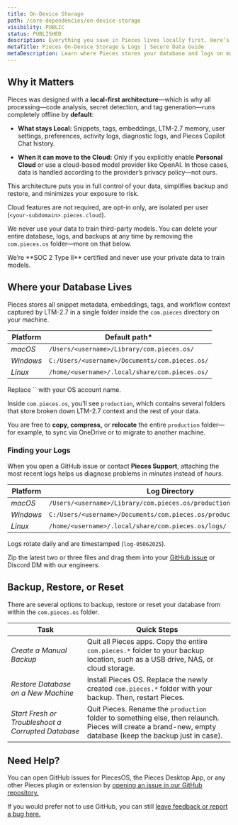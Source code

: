 ```yaml
---
title: On-Device Storage
path: /core-dependencies/on-device-storage
visibility: PUBLIC
status: PUBLISHED
description: Everything you save in Pieces lives locally first. Here’s exactly where to find it—and how to share the right files when you need help.
metaTitle: Pieces On-Device Storage & Logs | Secure Data Guide
metaDescription: Learn where Pieces stores your database and logs on macOS, Windows, and Linux. Backup, restore, or delete data locally with SOC 2-certified security.
---
```


## Why it Matters

Pieces was designed with a **local-first architecture**—which is why all processing—code analysis, secret detection, and tag generation—runs completely offline by **default**:

* **What stays Local:** Snippets, tags, embeddings, LTM-2.7 memory, user settings, preferences, activity logs, diagnostic logs, and Pieces Copilot Chat history.

* **When it can move to the Cloud:** Only if you explicitly enable **Personal Cloud** or use a cloud-based model provider like OpenAI. In those cases, data is handled according to the provider’s privacy policy—not ours.

This architecture puts you in full control of your data, simplifies backup and restore, and minimizes your exposure to risk.

Cloud features are not required, are opt-in only, are isolated per user (`<your-subdomain>.pieces.cloud`).

We never use your data to train third-party models. You can delete your entire database, logs, and backups at any time by removing the `com.pieces.os` folder—more on that below.

<Callout type="tip">
  We’re **SOC 2 Type II** certified and never use your private data to train models.
</Callout>

## Where your Database Lives

Pieces stores all snippet metadata, embeddings, tags, and workflow context captured by LTM-2.7 in a single folder inside the `com.pieces` directory on your machine. 

| **Platform** | **Default path\***                             |
| ------------ | ---------------------------------------------- |
| *macOS*      | `/Users/<username>/Library/com.pieces.os/`     |
| *Windows*    | `C:/Users/<username>/Documents/com.pieces.os/` |
| *Linux*      | `/home/<username>/.local/share/com.pieces.os/` |

<Callout type="tip">
  Replace `<username>` with your OS account name.
</Callout>

Inside `com.pieces.os`, you’ll see `production`, which contains several folders that store broken down LTM-2.7 context and the rest of your data.

You are free to **copy, compress,** or **relocate** the entire `production` folder—for example, to sync via OneDrive or to migrate to another machine.

### Finding your Logs

When you open a GitHub issue or contact **Pieces Support**, attaching the most recent logs helps us diagnose problems in *minutes* instead of *hours*.

| **Platform** | **Log Directory**                                                     |
| ------------ | --------------------------------------------------------------------- |
| *macOS*      | `/Users/<username>/Library/com.pieces.os/production/support/logs/`    |
| *Windows*    | `C:/Users/<username>/Documents/com.pieces.os/production/support/logs` |
| *Linux*      | `/home/<username>/.local/share/com.pieces.os/logs/`                   |

Logs rotate daily and are timestamped (`log-05062025`).

Zip the latest two or three files and drag them into your <a target="_blank" href="https://github.com/pieces-app/support/issues">GitHub issue</a> or Discord DM with our engineers.

## Backup, Restore, or Reset

There are several options to backup, restore or reset your database from within the `com.pieces.os` folder.

| **Task**                                           | **Quick Steps**                                                                                                                                              |
| -------------------------------------------------- | ------------------------------------------------------------------------------------------------------------------------------------------------------------ |
| *Create a Manual Backup*                           | Quit all Pieces apps. Copy the entire `com.pieces.*` folder to your backup location, such as a USB drive, NAS, or cloud storage.                             |
| *Restore Database on a New Machine*                | Install Pieces OS. Replace the newly created `com.pieces.*` folder with your backup. Then, restart Pieces.                                                   |
| *Start Fresh or Troubleshoot a Corrupted Database* | Quit Pieces. Rename the `production` folder to something else, then relaunch. Pieces will create a brand-new, empty database (keep the backup just in case). |

## Need Help?<a target="_blank" href="/extensions-plugins/sublime#get-support-or-share-feedback">**​**</a>

You can open GitHub issues for PiecesOS, the Pieces Desktop App, or any other Pieces plugin or extension by <a target="_blank" href="https://github.com/pieces-app/support/issues">opening an issue in our GitHub repository.</a>

If you would prefer not to use GitHub, you can still <a target="_blank" href="https://getpieces.typeform.com/to/mCjBSIjF#page=docs-support">leave feedback or report a bug here.</a>
